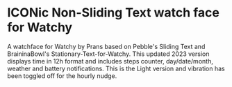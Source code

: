 # ICONic Non-Sliding Text watch face for Watchy 
A watchface for Watchy by Prans based on Pebble's Sliding Text and BraininaBowl's Stationary-Text-for-Watchy. This updated 2023 version displays time in 12h format and includes steps counter, day/date/month, weather and battery notifications.
This is the Light version and vibration has been toggled off for the hourly nudge.
